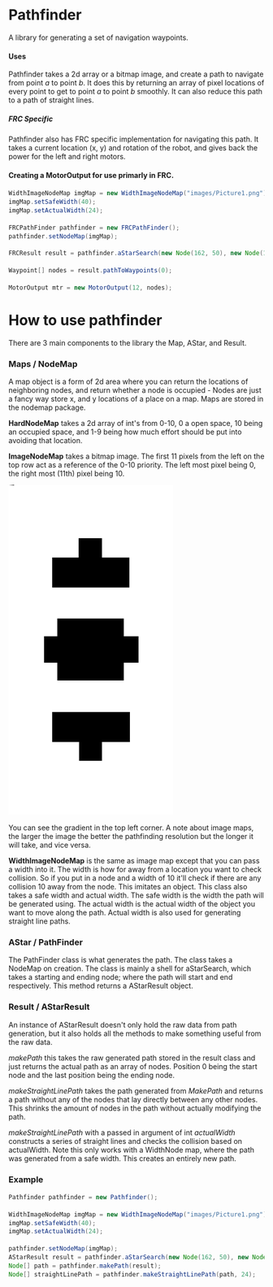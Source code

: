 # Pathfinder
A library for generating a set of navigation waypoints.

#### Uses
Pathfinder takes a 2d array or a bitmap image, and create a path to navigate from point *a* to point *b*. It does this by returning an array of pixel locations of every point to get to point *a* to point *b* smoothly.
It can also reduce this path to a path of straight lines.

##### FRC Specific
Pathfinder also has FRC specific implementation for navigating this path. It takes a current location (x, y) and rotation of the robot, and gives back the power for the left and right motors.

#### Creating a MotorOutput for use primarly in FRC.
```Java
WidthImageNodeMap imgMap = new WidthImageNodeMap("images/Picture1.png");
imgMap.setSafeWidth(40);
imgMap.setActualWidth(24);

FRCPathFinder pathfinder = new FRCPathFinder();
pathfinder.setNodeMap(imgMap);

FRCResult result = pathfinder.aStarSearch(new Node(162, 50), new Node(162, 230));

Waypoint[] nodes = result.pathToWaypoints(0);

MotorOutput mtr = new MotorOutput(12, nodes);
```

# How to use pathfinder
There are 3 main components to the library the Map, AStar, and Result.

### Maps / NodeMap
A map object is a form of 2d area where you can return the locations of neighboring nodes, and return whether a node is occupied - Nodes are just a fancy way store x, and y locations of a place on a map.
Maps are stored in the nodemap package.

**HardNodeMap** takes a 2d array of int's from 0-10, 0 a open space, 10 being an occupied space, and 1-9 being how much effort should be put into avoiding that location.

**ImageNodeMap** takes a bitmap image. The first 11 pixels from the left on the top row act as a reference of the 0-10 priority. The left most pixel being 0, the right most (11th) pixel being 10.

![alt text](Java/src/jcrane/pathfinder/images/Picture1.png)

You can see the gradient in the top left corner.
A note about image maps, the larger the image the better the pathfinding resolution but the longer it will take, and vice versa.

**WidthImageNodeMap** is the same as image map except that you can pass a width into it. The width is how for away from a location you want to check collision. So if you put in a node and a width of 10 it'll check if there are any collision 10 away from the node. This imitates an object. This class also takes a safe width and actual width. The safe width is the width the path will be generated using. The actual width is the actual width of the object you want to move along the path. Actual width is also used for generating straight line paths.

### AStar / PathFinder
The PathFinder class is what generates the path. The class takes a NodeMap on creation. The class is mainly a shell for aStarSearch, which takes a starting and ending node; where the path will start and end respectively. This method returns a AStarResult object.

### Result / AStarResult
An instance of AStarResult doesn't only hold the raw data from path generation, but it also holds all the methods to make something useful from the raw data.

*makePath* this takes the raw generated path stored in the result class and just returns the actual path as an array of nodes. Position 0 being the start node and the last position being the ending node.

*makeStraightLinePath* takes the path generated from *MakePath* and returns a path without any of the nodes that lay directly between any other nodes. This shrinks the amount of nodes in the path without actually modifying the path.

*makeStraightLinePath* with a passed in argument of int *actualWidth* constructs a series of straight lines and checks the collision based on actualWidth. Note this only works with a WidthNode map, where the path was generated from a safe width. This creates an entirely new path.

### Example
```Java
Pathfinder pathfinder = new Pathfinder();

WidthImageNodeMap imgMap = new WidthImageNodeMap("images/Picture1.png");
imgMap.setSafeWidth(40);
imgMap.setActualWidth(24);

pathfinder.setNodeMap(imgMap);
AStarResult result = pathfinder.aStarSearch(new Node(162, 50), new Node(162, 230));
Node[] path = pathfinder.makePath(result);
Node[] straightLinePath = pathfinder.makeStraightLinePath(path, 24);
```
